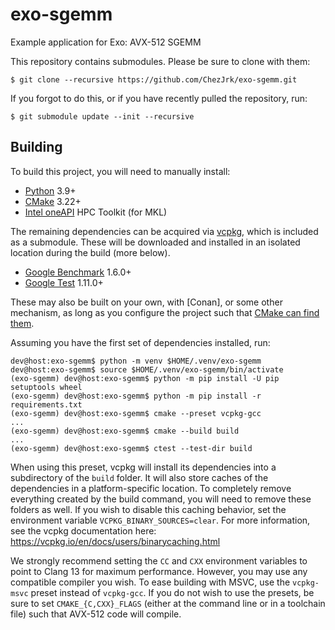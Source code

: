 # exo-sgemm

Example application for Exo: AVX-512 SGEMM

This repository contains submodules. Please be sure to clone with them:

```console
$ git clone --recursive https://github.com/ChezJrk/exo-sgemm.git
```

If you forgot to do this, or if you have recently pulled the repository, run:

```console
$ git submodule update --init --recursive
```

## Building

To build this project, you will need to manually install:

* [Python] 3.9+
* [CMake] 3.22+
* [Intel oneAPI] HPC Toolkit (for MKL)

The remaining dependencies can be acquired via [vcpkg], which is included as a
submodule. These will be downloaded and installed in an isolated location during the
build (more below).

* [Google Benchmark] 1.6.0+
* [Google Test] 1.11.0+

These may also be built on your own, with [Conan], or some other mechanism, as long as
you configure the project such that [CMake can find them][config-search].

Assuming you have the first set of dependencies installed, run:

```console
dev@host:exo-sgemm$ python -m venv $HOME/.venv/exo-sgemm
dev@host:exo-sgemm$ source $HOME/.venv/exo-sgemm/bin/activate
(exo-sgemm) dev@host:exo-sgemm$ python -m pip install -U pip setuptools wheel
(exo-sgemm) dev@host:exo-sgemm$ python -m pip install -r requirements.txt
(exo-sgemm) dev@host:exo-sgemm$ cmake --preset vcpkg-gcc
...
(exo-sgemm) dev@host:exo-sgemm$ cmake --build build
...
(exo-sgemm) dev@host:exo-sgemm$ ctest --test-dir build
```

When using this preset, vcpkg will install its dependencies into a subdirectory of
the `build` folder. It will also store caches of the dependencies in a platform-specific
location. To completely remove everything created by the build command, you will need
to remove these folders as well. If you wish to disable this caching behavior, set the
environment variable `VCPKG_BINARY_SOURCES=clear`. For more information, see the vcpkg
documentation here: https://vcpkg.io/en/docs/users/binarycaching.html

We strongly recommend setting the `CC` and `CXX` environment variables to point to Clang
13 for maximum performance. However, you may use any compatible compiler you wish. To
ease building with MSVC, use the `vcpkg-msvc` preset instead of `vcpkg-gcc`. If you do
not wish to use the presets, be sure to set `CMAKE_{C,CXX}_FLAGS` (either at the command
line or in a toolchain file) such that AVX-512 code will compile.

[CMake]: https://cmake.org/download/

[Google Benchmark]: https://github.com/google/benchmark

[Google Test]: https://github.com/google/googletest

[Intel oneAPI]: https://www.intel.com/content/www/us/en/developer/tools/oneapi/hpc-toolkit-download.html

[Python]: https://www.python.org/downloads/

[config-search]: https://cmake.org/cmake/help/latest/command/find_package.html#config-mode-search-procedure

[vcpkg]: https://vcpkg.io
